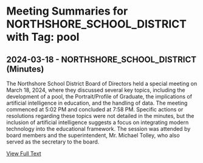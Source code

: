 # Meeting Summaries for NORTHSHORE_SCHOOL_DISTRICT with Tag: pool

## 2024-03-18 - NORTHSHORE_SCHOOL_DISTRICT (Minutes)

The Northshore School District Board of Directors held a special meeting on March 18, 2024, where they discussed several key topics, including the development of a pool, the Portrait/Profile of Graduate, the implications of artificial intelligence in education, and the handling of data. The meeting commenced at 5:02 PM and concluded at 7:58 PM. Specific actions or resolutions regarding these topics were not detailed in the minutes, but the inclusion of artificial intelligence suggests a focus on integrating modern technology into the educational framework. The session was attended by board members and the superintendent, Mr. Michael Tolley, who also served as the secretary to the board.

[View Full Text](https://raw.githubusercontent.com/VoronoiPerspectives/WashingtonStateSchoolBoardExplorer/refs/heads/main/data/countries/usa/states/wa/counties/king/school_boards/northshore_school_district/2024/2024-03-18-minutes.txt)

